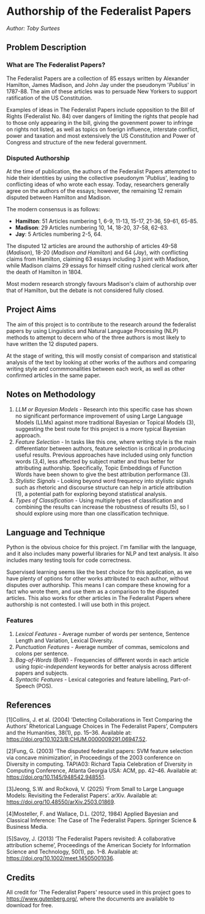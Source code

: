 # Authorship of the Federalist Papers

*Author: Toby Surtees*

## Problem Description

### What are The Federalist Papers?

The Federalist Papers are a collection of 85 essays written by Alexander Hamilton, James Madison, and John Jay under the pseudonym '*Publius*' in 1787-88. The aim of these articles was to persuade New Yorkers to support ratification of the US Constitution.

Examples of ideas in The Federalist Papers include opposition to the Bill of Rights (Federalist No. 84) over dangers of limiting the rights that people had to those only appearing in the bill, giving the govenment power to infringe on rights not listed, as well as topics on foerign influence, interstate conflict, power and taxation and most extensively the US Constitution and Power of Congress and structure of the new federal government.

### Disputed Authorship

At the time of publication, the authors of the Federalist Papers attempted to hide their identities by using the collective pseudonym '*Publius*', leading to conflicting ideas of who wrote each essay. Today, researchers generally agree on the authors of the essays; however, the remaining 12 remain disputed between Hamilton and Madison.

The modern consensus is as follows:

- **Hamilton**: 51 Articles numbering 1, 6-9, 11-13, 15-17, 21-36, 59-61, 65-85.
- **Madison**: 29 Articles numbering 10, 14, 18-20, 37-58, 62-63.
- **Jay**: 5 Articles numbering 2-5, 64.

The disputed 12 articles are around the authorship of articles 49-58 (*Madison*), 18-20 (*Madison and Hamilton*) and 64 (*Jay*), with conflicting claims from Hamilton, claiming 63 essays including 3 joint with Madison, while Madison claims 29 essays for himself citing rushed clerical work after the death of Hamilton in 1804.

Most modern research strongly favours Madison's claim of authorship over that of Hamilton, but the debate is not considered fully closed.

## Project Aims

The aim of this project is to contribute to the research around the federalist papers by using Linguistics and Natural Language Processing (NLP) methods to attempt to decern who of the three authors is most likely to have written the 12 disputed papers.  

At the stage of writing, this will mostly consist of comparison and statistical analysis of the text by looking at other works of the authors and comparing writing style and commmonalities between each work, as well as other confirmed articles in the same paper.

## Notes on Methodology

1. *LLM or Bayesian Models* - Research into this specific case has shown no significant performance improvement of using Large Language Models (LLMs) against more traditional Bayesian or Topical Models (3), suggesting the best route for this project is a more typical Bayesian approach.
2. *Feature Selection* - In tasks like this one, where writing style is the main differentiator between authors, feature selection is critical in producing useful results. Previous approaches have included using only function words (3,4), less affected by subject matter and thus better for attributing authorship. Specifically, Topic Embeddings of Function Words have been shown to give the best attribution performance (3).
3. *Stylistic Signals* - Looking beyond word frequency into stylistic signals such as rhetoric and discourse structure can help in article attribution (1), a potential path for exploring beyond statistical analysis.
4. *Types of Classification* - Using multiple types of classification and combining the results can increase the robustness of results (5), so I should explore using more than one classification technique.

## Language and Technique

Python is the obvious choice for this project. I'm familiar with the language, and it also includes many powerful libraries for NLP and text analysis. It also includes many testing tools for code correctness.

Supervised learning seems like the best choice for this application, as we have plenty of options for other works attributed to each author, without disputes over authorship. This means I can compare these knowing for a fact who wrote them, and use them as a comparison to the disputed articles. This also works for other articles in The Federalist Papers where authorship is not contested. I will use both in this project.

### Features

1. *Lexical Features* - Average number of words per sentence, Sentence Length and Variation, Lexical Diversity.
2. *Punctuation Features* - Average number of commas, semicolons and colons per sentence.
3. *Bag-of-Words* (BoW) - Frequencies of different words in each article using *topic-independent* keywords for better analysis across different papers and subjects.
4. *Syntactic Features* - Lexical categories and feature labelling, Part-of-Speech (POS).

## References

[1]Collins, J. et al. (2004) ‘Detecting Collaborations in Text Comparing the Authors’ Rhetorical Language Choices in The Federalist Papers’, Computers and the Humanities, 38(1), pp. 15–36. Available at: <https://doi.org/10.1023/B:CHUM.0000009291.06947.52>.

[2]Fung, G. (2003) ‘The disputed federalist papers: SVM feature selection via concave minimization’, in Proceedings of the 2003 conference on Diversity in computing. TAPIA03: Richard Tapia Celebration of Diversity in Computing Conference, Atlanta Georgia USA: ACM, pp. 42–46. Available at: <https://doi.org/10.1145/948542.948551>.

[3]Jeong, S.W. and Ročková, V. (2025) ‘From Small to Large Language Models: Revisiting the Federalist Papers’. arXiv. Available at: <https://doi.org/10.48550/arXiv.2503.01869>.

[4]Mosteller, F. and Wallace, D.L. (2012, 1984) Applied Bayesian and Classical Inference: The Case of The Federalist Papers. Springer Science & Business Media.

[5]Savoy, J. (2013) ‘The Federalist Papers revisited: A collaborative attribution scheme’, Proceedings of the American Society for Information Science and Technology, 50(1), pp. 1–8. Available at: <https://doi.org/10.1002/meet.14505001036>.

## Credits

All credit for 'The Federalist Papers' resource used in this project goes to <https://www.gutenberg.org/>, where the documents are available to download for free.

